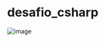 # desafio_csharp

![image](https://github.com/user-attachments/assets/49988f10-24c6-4b47-99f5-72a5885280c5)
